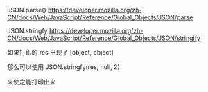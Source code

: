 JSON.parse() https://developer.mozilla.org/zh-CN/docs/Web/JavaScript/Reference/Global_Objects/JSON/parse

JSON.stringfy https://developer.mozilla.org/zh-CN/docs/Web/JavaScript/Reference/Global_Objects/JSON/stringify



如果打印的 res 出现了 [object, object]

那么可以使用 JSON.stringfy(res, null, 2)

来使之能打印出来

